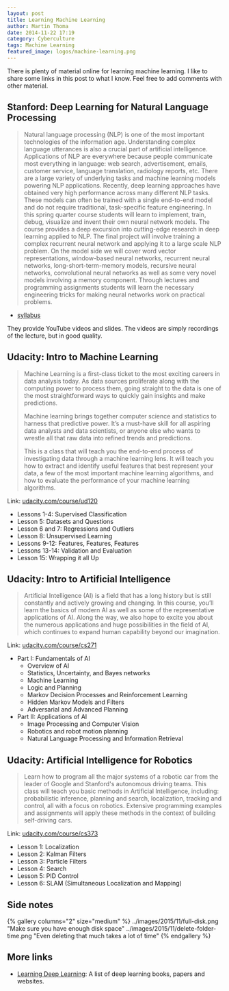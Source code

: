 ```yaml
---
layout: post
title: Learning Machine Learning
author: Martin Thoma
date: 2014-11-22 17:19
category: Cyberculture
tags: Machine Learning
featured_image: logos/machine-learning.png
---
```


There is plenty of material online for learning machine learning. I like to
share some links in this post to what I know. Feel free to add comments with
other material.

## Stanford: Deep Learning for Natural Language Processing

> Natural language processing (NLP) is one of the most important technologies
> of the information age. Understanding complex language utterances is also a
> crucial part of artificial intelligence. Applications of NLP are everywhere
> because people communicate most everything in language: web search,
> advertisement, emails, customer service, language translation, radiology
> reports, etc. There are a large variety of underlying tasks and machine
> learning models powering NLP applications. Recently, deep learning approaches
> have obtained very high performance across many different NLP tasks. These
> models can often be trained with a single end-to-end model and do not require
> traditional, task-specific feature engineering. In this spring quarter course
> students will learn to implement, train, debug, visualize and invent their
> own neural network models. The course provides a deep excursion into
> cutting-edge research in deep learning applied to NLP. The final project will
> involve training a complex recurrent neural network and applying it to a
> large scale NLP problem. On the model side we will cover word vector
> representations, window-based neural networks, recurrent neural networks,
> long-short-term-memory models, recursive neural networks, convolutional
> neural networks as well as some very novel models involving a memory
> component. Through lectures and programming assignments students will learn
> the necessary engineering tricks for making neural networks work on practical
> problems.

* [syllabus](http://cs224d.stanford.edu/syllabus.html)

They provide YouTube videos and slides. The videos are simply recordings of
the lecture, but in good quality.

## Udacity: Intro to Machine Learning

> Machine Learning is a first-class ticket to the most exciting careers in data
> analysis today. As data sources proliferate along with the computing power to
> process them, going straight to the data is one of the most straightforward
> ways to quickly gain insights and make predictions.
>
>Machine learning brings together computer science and statistics to harness
>that predictive power. It’s a must-have skill for all aspiring data analysts
>and data scientists, or anyone else who wants to wrestle all that raw data
>into refined trends and predictions.
>
>This is a class that will teach you the end-to-end process of investigating
>data through a machine learning lens. It will teach you how to extract and
>identify useful features that best represent your data, a few of the most
>important machine learning algorithms, and how to evaluate the performance of
>your machine learning algorithms.

Link: [udacity.com/course/ud120](https://www.udacity.com/course/ud120)

* Lessons 1-4: Supervised Classification
* Lesson 5: Datasets and Questions
* Lesson 6 and 7: Regressions and Outliers
* Lesson 8: Unsupervised Learning
* Lessons 9-12: Features, Features, Features
* Lessons 13-14: Validation and Evaluation
* Lesson 15: Wrapping it all Up

## Udacity: Intro to Artificial Intelligence

> Artificial Intelligence (AI) is a field that has a long history but is still
> constantly and actively growing and changing. In this course, you’ll learn
> the basics of modern AI as well as some of the representative applications of
> AI. Along the way, we also hope to excite you about the numerous applications
> and huge possibilities in the field of AI, which continues to expand human
> capability beyond our imagination.

Link: [udacity.com/course/cs271](https://www.udacity.com/course/cs271)

* Part I: Fundamentals of AI
    * Overview of AI
    * Statistics, Uncertainty, and Bayes networks
    * Machine Learning
    * Logic and Planning
    * Markov Decision Processes and Reinforcement Learning
    * Hidden Markov Models and Filters
    * Adversarial and Advanced Planning
* Part II: Applications of AI
    * Image Processing and Computer Vision
    * Robotics and robot motion planning
    * Natural Language Processing and Information Retrieval

## Udacity: Artificial Intelligence for Robotics

> Learn how to program all the major systems of a robotic car from the leader
> of Google and Stanford's autonomous driving teams. This class will teach you
> basic methods in Artificial Intelligence, including: probabilistic inference,
> planning and search, localization, tracking and control, all with a focus on
> robotics. Extensive programming examples and assignments will apply these
> methods in the context of building self-driving cars.

Link: [udacity.com/course/cs373](https://www.udacity.com/course/cs373)

* Lesson 1: Localization
* Lesson 2: Kalman Filters
* Lesson 3: Particle Filters
* Lesson 4: Search
* Lesson 5: PID Control
* Lesson 6: SLAM (Simultaneous Localization and Mapping)


## Side notes

{% gallery columns="2" size="medium" %}
    ../images/2015/11/full-disk.png    "Make sure you have enough disk space"
    ../images/2015/11/delete-folder-time.png    "Even deleting that much takes a lot of time"
{% endgallery %}


## More links

* [Learning Deep Learning](http://rt.dgyblog.com/ref/ref-learning-deep-learning.html): A
  list of deep learning books, papers and websites.